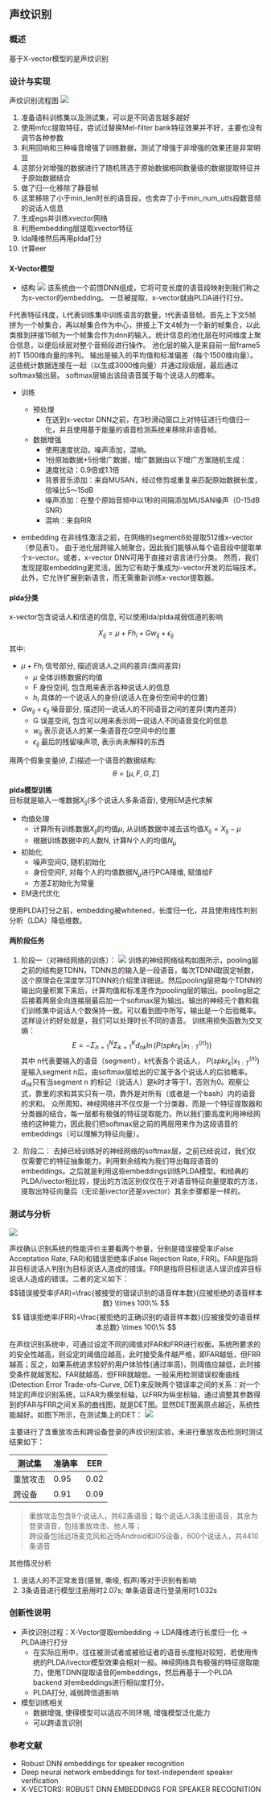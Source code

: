 ## 声纹识别
### 概述
基于X-vector模型的是声纹识别

### 设计与实现
声纹识别流程图
![](Info/声纹识别流程图.jpg)

1. 准备语料训练集以及测试集，可以是不同语言越多越好
2. 使用mfcc提取特征，尝试过替换Mel-filter bank特征效果并不好，主要也没有调节各种参数
3. 利用回响和三种噪音增强了训练数据，测试了增强于非增强的效果还是非常明显
4. 这部分对增强的数据进行了随机筛选于原始数据相同数量级的数据提取特征并于原始数据结合
5. 做了归一化移除了静音帧
6. 这里移除了小于min_len时长的语音段，也舍弃了小于min_num_utts段数音频的说话人信息
7. 生成egs并训练xvector网络
8. 利用embedding层提取xvector特征
9. lda降维然后再用plda打分
10. 计算eer



#### X-Vector模型

- 结构
![](Info/network.png)
该系统由一个前馈DNN组成，它将可变长度的语音段映射到我们称之为x-vector的embedding。 一旦被提取，x-vector就由PLDA进行打分。

F代表特征纬度，L代表训练集中训练语言的数量，t代表语音帧。首先上下文5帧拼为一个帧集合，再以帧集合作为中心，拼接上下文4帧为一个新的帧集合，以此类推到拼接15帧为一个帧集合作为dnn的输入。统计信息的池化层在时间维度上聚合信息，以便后续层对整个音频段进行操作。 池化层的输入是来自前一层frame5的T 1500维向量的序列。 输出是输入的平均值和标准偏差（每个1500维向量）。 这些统计数据连接在一起（以生成3000维向量）并通过段级层，最后通过softmax输出层。 softmax层输出该段语音属于每个说话人的概率。

- 训练
    + 预处理
        * 在送到x-vector DNN之前，在3秒滑动窗口上对特征进行均值归一化，并且使用基于能量的语音检测系统来移除非语音帧。
    + 数据增强
        * 使用速度扰动，噪声添加，混响。
        * 1份原始数据+5份增广数据，增广数据由以下增广方案随机生成：
        * 速度扰动：0.9倍或1.1倍
        * 背景音乐添加：来自MUSAN，经过修剪或重复来匹配原始数据长度，信噪比5～15dB
        * 噪声添加：在整个原始音频中以1秒的间隔添加MUSAN噪声（0-15dB SNR）
        * 混响：来自RIR

- embedding
在非线性激活之前，在网络的segment6处提取512维x-vector（参见表1）。 由于池化层跨输入帧聚合，因此我们能够从每个语音段中提取单个x-vector。或者，x-vector DNN可用于直接对语言进行分类。  然而，我们发现提取embedding更灵活，因为它有助于集成为i-vector开发的后端技术。 此外，它允许扩展到新语言，而无需重新训练x-vector提取器。


#### plda分类
x-vector包含说话人和信道的信息, 可以使用lda/plda减弱信道的影响

$$X_{ij} = \mu + Fh_{i} + Gw_{ij} + \epsilon_{ij}$$
其中:  

- $\mu + Fh_{i}$ 信号部分, 描述说话人之间的差异(类间差异)
    + $\mu$ 全体训练数据的均值
    + F 身份空间, 包含用来表示各种说话人的信息
    + $h_{i}$ 具体的一个说话人的身份(说话人在身份空间中的位置)
- $Gw_{ij} + \epsilon_{ij}$ 噪音部分, 描述同一说话人的不同语音之间的差异(类内差异)
    + G 误差空间, 包含可以用来表示同一说话人不同语音变化的信息
    + $w_{ij}$ 表示说话人的某一条语音在G空间中的位置
    + $\epsilon_{ij}$ 最后的残留噪声项, 表示尚未解释的东西

用两个假象变量($\theta$, $\Sigma$)描述一个语音的数据结构:  
$$\theta = [\mu, F, G, \Sigma]$$

**plda模型训练**  
目标就是输入一堆数据$X_{ij}$(多个说话人多条语音), 使用EM迭代求解  

- 均值处理
    + 计算所有训练数据$X_{ij}$的均值$\mu$, 从训练数据中减去该均值$X_{ij} = X_{ij} - \mu$
    + 根据训练数据中的人数N, 计算N个人的均值$N_{\mu}$
- 初始化
    + 噪声空间G, 随机初始化
    + 身份空间F, 对每个人的均值数据$N_{\mu}$进行PCA降维, 赋值给F
    + 方差$\Sigma$初始化为常量
- EM迭代优化

使用PLDA打分之前，embedding被whitened，长度归一化，并且使用线性判别分析（LDA）降低维数。


#### 两阶段任务
1. 阶段一（对神经网络的训练）：
![](Info/network1.png)
训练的神经网络结构如图所示，pooling层之前的结构是TDNN，TDNN总的输入是一段语音，每次TDNN取固定帧数，这个原理会在深度学习TDNN的介绍里详细说。然后pooling层把每个TDNN的输出向量积累下来后，计算均值和标准差作为pooling层的输出。pooling层之后接着两层全向连接层最后加一个softmax层为输出。输出的神经元个数和我们训练集中说话人个数保持一致。可以看到图中所写，输出是一个后验概率。这样设计的好处就是，我们可以处理时长不同的语音。
训练用损失函数为交叉熵：
$$
E = - \Sigma_{n=1}^{N}{\Sigma_{k=1}^{K}{d_{nk}\ln(P(spkr_k | x_{1:T}^{(n)}))}}
$$
其中 n代表要输入的语音（segment），k代表各个说话人， $P(spkr_k | x_{1:T}^{(n)})$是输入segment n后，由softmax层给出的它属于各个说话人的后验概率。$d_{nk}$只有当segment n 的标记（说话人）是k时才等于1，否则为0。观察公式，靠里的求和其实只有一项，靠外是对所有（或者是一个bash）内的语音的求和。
众所周知，神经网络并不仅仅是一个分类器，而是一个特征提取器和分类器的结合，每一层都有极强的特征提取能力。所以我们要高度利用神经网络的这种能力，因此我们把softmax层之前的两层用来作为这段语音的embeddings（可以理解为特征向量）。

2.  阶段二：
去掉已经训练好的神经网络的softmax层，之前已经说过，我们仅仅需要它的特征抽象能力。利用剩余结构为我们导出每段语音的embeddings。之后就是利用这些embeddings训练PLDA模型。和经典的PLDA/ivector相比较，提出的方法区别仅仅在于对语音特征向量提取的方法，提取出特征向量后（无论是ivector还是xvector）其余步骤都是一样的。


### 测试与分析
![](Info/AUC曲线.png)

声纹确认识别系统的性能评价主要看两个参量，分别是错误接受率(False Acceptation Rate, FAR)和错误拒绝率(False Rejection Rate, FRR)。FAR是指将非目标说话人判别为目标说话人造成的错误。FRR是指将目标说话人误识成非目标说话人造成的错误。二者的定义如下：
$$错误接受率(FAR)=\frac{被接受的错误识别的语音样本数}{应被拒绝的语音样本数} \times 100\%
$$
$$
错误拒绝率(FRR)=\frac{被拒绝的正确识别的语音样本数}{应被接受的语音样本总数} \times 100\%
$$

在声纹识别系统中，可通过设定不同的阈值对FAR和FRR进行权衡。系统所要求的的安全性越高，则设定的阈值应越高，此时接受条件越严格，即FAR越低，但FRR越高；反之，如果系统追求较好的用户体验性(通过率高)，则阈值应越低，此时接受条件就越宽松，FAR就越高，但FRR就越低。一般采用检测错误权衡曲线(Detection Error Trade-ofs-Curve, DET)来反映两个错误率之间的关系：对一个特定的声纹识别系统，以FAR为横坐标轴，以FRR为纵坐标轴，通过调整其参数得到的FAR与FRR之间关系的曲线图，就是DET图。显然DET图离原点越近，系统性能越好。如图下所示，在测试集上的DET：
![](Info/检测错误权衡曲线.png)

主要进行了含重放攻击和跨设备登录的声纹识别实验，未进行重放攻击检测时测试结果如下：

| 测试集   | 准确率 | EER  |
|-------|--------|------|
| 重放攻击 | 0.95   | 0.02 |
| 跨设备   | 0.91   | 0.09 |

>重放攻击包含8个说话人，共62条语音；每个说话人3条注册语音，其余为登录语音，包括重放攻击、他人等；  
>跨设备包括远场麦克风和近场Android和IOS设备，600个说话人，共4410条语音

其他情况分析

1. 说话人的不正常发音(感冒, 嘶哑, 假声)等对于识别有影响
2. 3条语音进行模型注册用时2.07s; 单条语音进行登录用时1.032s

### 创新性说明
- 声纹识别过程：X-Vector提取embedding -> LDA降维进行长度归一化 -> PLDA进行打分
    + 在实际应用中，往往被测试者或被验证者的语音长度相对较短，若使用传统的PLDA/ivector模型效果会相对一般。神经网络具有极强的特征提取能力，使用TDNN提取语音的embeddings，然后再基于一个PLDA backend 对embeddings进行相似度打分。
    + PLDA打分, 减弱跨信道影响
- 模型训练相关
    + 数据增强, 使得模型可以适应不同环境, 增强模型泛化能力
    + 可以跨语言识别

### 参考文献
- Robust DNN embeddings for speaker recognition
- Deep neural network embeddings for text-independent speaker verification
- X-VECTORS: ROBUST DNN EMBEDDINGS FOR SPEAKER RECOGNITION